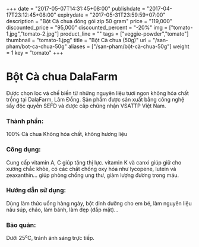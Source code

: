 +++
date = "2017-05-07T14:31:45+08:00"
publishdate = "2017-04-17T23:12:45+08:00"
expirydate = "2017-05-31T23:59:59+07:00"
description = "Bột Cà chua đóng gói zip 50 gram"
price = "119,000"
discounted_price = "95,000"
discounted_percent = "-20%"
img = ["tomato-1.jpg","tomato-2.jpg"]
product_line = ""
tags = ["veggie-powder","tomato"]
thumbnail = "tomato-1.jpg"
title = "Bột Cà chua (50g)"
url = "/san-pham/bot-ca-chua-50g"
aliases = ["/san-pham/bột-cà-chua-50g"]
weight = 1
key = "tomato"
+++

# Bột Cà chua DalaFarm 

Được chọn lọc và chế biến từ những nguyên liệu 
tươi ngon không hóa chất trồng tại DalaFarm, Lâm Đồng. Sản phẩm được 
sản xuất bằng công nghệ sấy độc quyền SEFD và được cấp chứng nhận 
VSATTP Việt Nam.

### Thành phần: 
100% Cà chua
Không hóa chất, không hương liệu

### Công dụng: 
Cung cấp vitamin A, C giúp tăng 
thị lực. vitamin K và canxi giúp 
giữ cho xương chắc khỏe, có 
các chất chống oxy hóa như 
lycopene, lutein và zeaxanthin... 
giúp phòng chống ung thư, giảm 
lượng đường trong máu.

### Hướng dẫn sử dụng:  
Dùng làm thức uống hàng ngày, 
bột dinh dưỡng cho em bé, làm 
nguyên liệu nấu súp, cháo, làm 
bánh, làm đẹp (đắp mặt)…

### Bảo quản: 
Dưới 25⁰C, tránh ánh sáng trực tiếp.

